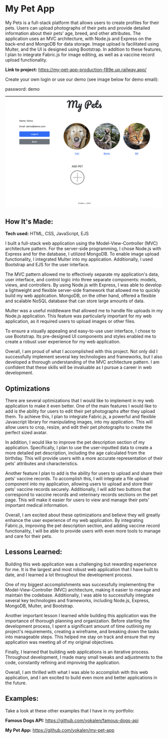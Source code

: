 # My Pet App
My Pets is a full-stack platform that allows users to create profiles for their pets. Users can upload photographs of their pets and provide detailed information about their pets' age, breed, and other attributes. The application uses an MVC architecture, with Node.js and Express on the back-end and MongoDB for data storage. Image upload is facilitated using Multer, and the UI is designed using Bootstrap. In addition to these features, I plan to integrate Fabric.js for image editing, as well as a vaccine record upload functionality.

**Link to project:** https://my-pet-app-production-f89e.up.railway.app/

Create your own login or use our demo (see image below for demo email): 


password: demo

![screenshot of logged in user profile page](https://github.com/yokalen/my-pet-app/blob/main/my-pet-app.png)

## How It's Made:

**Tech used:** HTML, CSS, JavaScript, EJS

I built a full-stack web application using the Model-View-Controller (MVC) architecture pattern. For the server-side programming, I chose Node.js with Express and for the database, I utilized MongoDB. To enable image upload functionality, I integrated Multer into my application. Additionally, I used Bootstrap and EJS for the user interface.

The MVC pattern allowed me to effectively separate my application's data, user interface, and control logic into three separate components: models, views, and controllers. By using Node.js with Express, I was able to develop a lightweight and flexible server-side framework that allowed me to quickly build my web application. MongoDB, on the other hand, offered a flexible and scalable NoSQL database that can store large amounts of data.

Multer was a useful middleware that allowed me to handle file uploads in my Node.js application. This feature was particularly important for my web application, as it required users to upload images or other files.

To ensure a visually appealing and easy-to-use user interface, I chose to use Bootstrap. Its pre-designed UI components and styles enabled me to create a robust user experience for my web application.

Overall, I am proud of what I accomplished with this project. Not only did I successfully implement several key technologies and frameworks, but I also developed a thorough understanding of the MVC architecture pattern. I am confident that these skills will be invaluable as I pursue a career in web development.

## Optimizations

There are several optimizations that I would like to implement in my web application to make it even better. One of the main features I would like to add is the ability for users to edit their pet photographs after they upload them. To achieve this, I plan to integrate Fabric.js, a powerful and flexible Javascript library for manipulating images, into my application. This will allow users to crop, resize, and edit their pet photographs to create the perfect sized avatar.

In addition, I would like to improve the pet description section of my application. Specifically, I plan to use the user-inputted data to create a more detailed pet description, including the age calculated from the birthday. This will provide users with a more accurate representation of their pets' attributes and characteristics.

Another feature I plan to add is the ability for users to upload and share their pets' vaccine records. To accomplish this, I will integrate a file upload component into my application, allowing users to upload and store their pets' vaccine records securely. Additionally, I will add two buttons that correspond to vaccine records and veterinary records sections on the pet page. This will make it easier for users to view and manage their pets' important medical information.

Overall, I am excited about these optimizations and believe they will greatly enhance the user experience of my web application. By integrating Fabric.js, improving the pet description section, and adding vaccine record functionality, I will be able to provide users with even more tools to manage and care for their pets.

## Lessons Learned:

Building this web application was a challenging but rewarding experience for me. It is the largest and most robust web application that I have built to date, and I learned a lot throughout the development process.

One of my biggest accomplishments was successfully implementing the Model-View-Controller (MVC) architecture, making it easier to manage and maintain the codebase. Additionally, I was able to successfully integrate several key technologies and frameworks, including Node.js, Express, MongoDB, Multer, and Bootstrap.

Another important lesson I learned while building this application was the importance of thorough planning and organization. Before starting the development process, I spent a significant amount of time outlining my project's requirements, creating a wireframe, and breaking down the tasks into manageable steps. This helped me stay on track and ensure that my application was meeting all of my original objectives.

Finally, I learned that building web applications is an iterative process. Throughout development, I made many small tweaks and adjustments to the code, constantly refining and improving the application.

Overall, I am thrilled with what I was able to accomplish with this web application, and I am excited to build even more and better applications in the future. 

## Examples:
Take a look at these other examples that I have in my portfolio:

**Famous Dogs API:** https://github.com/yokalen/famous-dogs-api

**My Pet App:** https://github.com/yokalen/my-pet-app
